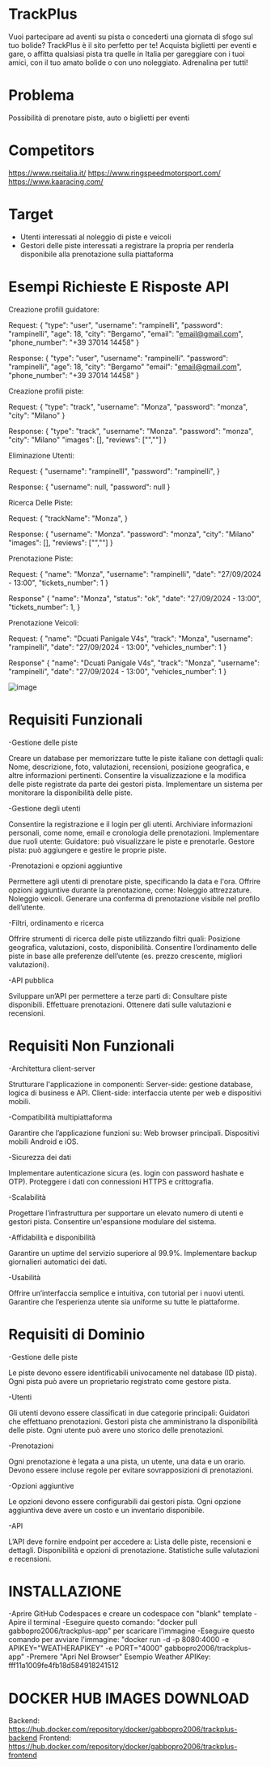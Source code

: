 # TrackPlus
Vuoi partecipare ad aventi su pista o concederti una giornata di sfogo sul tuo bolide? TrackPlus è il sito perfetto per te! Acquista biglietti per eventi e gare, o affitta qualsiasi pista tra quelle in Italia per gareggiare con i tuoi amici, con il tuo amato bolide o con uno noleggiato. Adrenalina per tutti!

# Problema

Possibilità di prenotare piste, auto o biglietti per eventi

# Competitors

https://www.rseitalia.it/
https://www.ringspeedmotorsport.com/
https://www.kaaracing.com/

# Target

- Utenti interessati al noleggio di piste e veicoli
- Gestori delle piste interessati a registrare la propria per renderla disponibile alla prenotazione sulla piattaforma 

# Esempi Richieste E Risposte API

Creazione profili guidatore:

Request: {
    "type": "user",
    "username": "rampinelli",
    "password": "rampinelli",
    "age": 18,
    "city": "Bergamo",
    "email": "email@gmail.com",
    "phone_number": "+39 37014 14458"
}

Response: {
  "type": "user",
  "username": "rampinelli".
  "password": "rampinelli",
  "age": 18,
  "city": "Bergamo"
  "email": "email@gmail.com",
  "phone_number": "+39 37014 14458"
}


Creazione profili piste:

Request: {
    "type": "track",
    "username": "Monza",
    "password": "monza",
    "city": "Milano"
}

Response: {
  "type": "track",
  "username": "Monza".
  "password": "monza",
  "city": "Milano"
  "images": [],
  "reviews": ["",""]
}


Eliminazione Utenti:

Request: {
  "username": "rampinellI",
  "password": "rampinelli",
}

Response: {
  "username": null,
  "password": null
}


Ricerca Delle Piste:

Request: {
  "trackName": "Monza",
}

Response: {
  "username": "Monza".
  "password": "monza",
  "city": "Milano"
  "images": [],
  "reviews": ["",""]
}


Prenotazione Piste: 

Request: {
  "name": "Monza",
  "username": "rampinelli",
  "date": "27/09/2024 - 13:00",
  "tickets_number": 1
}

Response" {
  "name": "Monza",
  "status": "ok",
  "date": "27/09/2024 - 13:00",
  "tickets_number": 1,
}


Prenotazione Veicoli: 

Request: {
  "name": "Dcuati Panigale V4s",
  "track": "Monza",
  "username": "rampinelli",
  "date": "27/09/2024 - 13:00",
  "vehicles_number": 1
}

Response" {
  "name": "Dcuati Panigale V4s",
  "track": "Monza",
  "username": "rampinelli",
  "date": "27/09/2024 - 13:00",
  "vehicles_number": 1
}

![image](https://github.com/user-attachments/assets/2b701d36-6050-433b-b84d-b9bbdf97f757)







# Requisiti Funzionali
-Gestione delle piste

Creare un database per memorizzare tutte le piste italiane con dettagli quali:
Nome, descrizione, foto, valutazioni, recensioni, posizione geografica, e altre informazioni pertinenti.
Consentire la visualizzazione e la modifica delle piste registrate da parte dei gestori pista.
Implementare un sistema per monitorare la disponibilità delle piste.

-Gestione degli utenti

Consentire la registrazione e il login per gli utenti.
Archiviare informazioni personali, come nome, email e cronologia delle prenotazioni.
Implementare due ruoli utente:
Guidatore: può visualizzare le piste e prenotarle.
Gestore pista: può aggiungere e gestire le proprie piste.

-Prenotazioni e opzioni aggiuntive

Permettere agli utenti di prenotare piste, specificando la data e l'ora.
Offrire opzioni aggiuntive durante la prenotazione, come:
Noleggio attrezzature.
Noleggio veicoli.
Generare una conferma di prenotazione visibile nel profilo dell’utente.

-Filtri, ordinamento e ricerca

Offrire strumenti di ricerca delle piste utilizzando filtri quali:
Posizione geografica, valutazioni, costo, disponibilità.
Consentire l’ordinamento delle piste in base alle preferenze dell’utente (es. prezzo crescente, migliori valutazioni).

-API pubblica

Sviluppare un’API per permettere a terze parti di:
Consultare piste disponibili.
Effettuare prenotazioni.
Ottenere dati sulle valutazioni e recensioni.

# Requisiti Non Funzionali

-Architettura client-server

Strutturare l'applicazione in componenti:
Server-side: gestione database, logica di business e API.
Client-side: interfaccia utente per web e dispositivi mobili.

-Compatibilità multipiattaforma

Garantire che l’applicazione funzioni su:
Web browser principali.
Dispositivi mobili Android e iOS.

-Sicurezza dei dati

Implementare autenticazione sicura (es. login con password hashate e OTP).
Proteggere i dati con connessioni HTTPS e crittografia.

-Scalabilità

Progettare l’infrastruttura per supportare un elevato numero di utenti e gestori pista.
Consentire un'espansione modulare del sistema.

-Affidabilità e disponibilità

Garantire un uptime del servizio superiore al 99.9%.
Implementare backup giornalieri automatici dei dati.

-Usabilità

Offrire un’interfaccia semplice e intuitiva, con tutorial per i nuovi utenti.
Garantire che l’esperienza utente sia uniforme su tutte le piattaforme.

# Requisiti di Dominio

-Gestione delle piste

Le piste devono essere identificabili univocamente nel database (ID pista).
Ogni pista può avere un proprietario registrato come gestore pista.

-Utenti

Gli utenti devono essere classificati in due categorie principali:
Guidatori che effettuano prenotazioni.
Gestori pista che amministrano la disponibilità delle piste.
Ogni utente può avere uno storico delle prenotazioni.

-Prenotazioni

Ogni prenotazione è legata a una pista, un utente, una data e un orario.
Devono essere incluse regole per evitare sovrapposizioni di prenotazioni.

-Opzioni aggiuntive

Le opzioni devono essere configurabili dai gestori pista.
Ogni opzione aggiuntiva deve avere un costo e un inventario disponibile.

-API

L’API deve fornire endpoint per accedere a:
Lista delle piste, recensioni e dettagli.
Disponibilità e opzioni di prenotazione.
Statistiche sulle valutazioni e recensioni.


# INSTALLAZIONE
-Aprire GitHub Codespaces e creare un codespace con "blank" template
-Apire il terminal
-Eseguire questo comando: "docker pull gabbopro2006/trackplus-app" per scaricare l'immagine
-Eseguire questo comando per avviare l'immagine: "docker run -d -p 8080:4000 -e APIKEY="WEATHERAPIKEY" -e PORT="4000" gabbopro2006/trackplus-app"
-Premere "Apri Nel Browser"
Esempio Weather APIKey: fff11a1009fe4fb18d584918241512

# DOCKER HUB IMAGES DOWNLOAD
Backend: https://hub.docker.com/repository/docker/gabbopro2006/trackplus-backend
Frontend: https://hub.docker.com/repository/docker/gabbopro2006/trackplus-frontend
